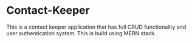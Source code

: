 # Contact-Keeper
This is a contact keeper application that has full CRUD functionality and user authentication system. This is build using MERN stack.
